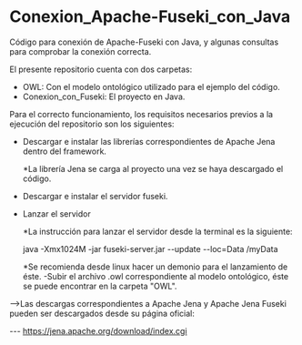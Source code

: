 # Conexion_Apache-Fuseki_con_Java
Código para conexión de Apache-Fuseki con Java, y algunas consultas para comprobar la conexión correcta.

El presente repositorio cuenta con dos carpetas:
- OWL: Con el modelo ontológico utilizado para el ejemplo del código.
- Conexion_con_Fuseki: El proyecto en Java.

Para el correcto funcionamiento, los requisitos necesarios previos a la ejecución del repositorio son los siguientes:
- Descargar e instalar las librerías correspondientes de Apache Jena dentro del framework.
  
  *La librería Jena se carga al proyecto una vez se haya descargado el código.
- Descargar e instalar el servidor fuseki.
- Lanzar el servidor
  
  *La instrucción para lanzar el servidor desde la terminal es la siguiente:
  
    java -Xmx1024M -jar fuseki-server.jar --update --loc=Data /myData
  
  *Se recomienda desde linux hacer un demonio para el lanzamiento de éste.
-Subir el archivo .owl correspondiente al modelo ontológico, éste se puede encontrar en la carpeta "OWL".





-->Las descargas correspondientes a Apache Jena y Apache Jena Fuseki pueden ser descargados desde su página oficial:

--- https://jena.apache.org/download/index.cgi
